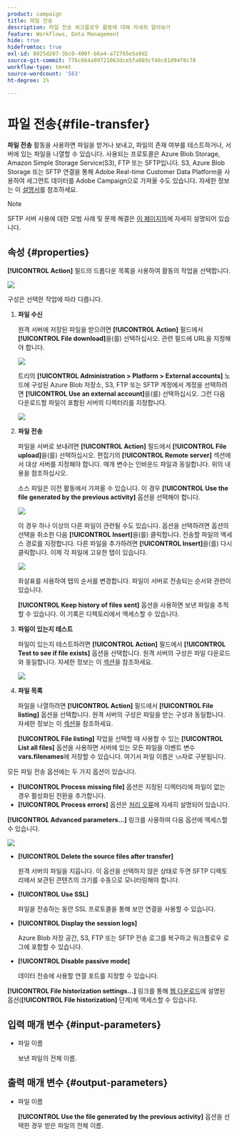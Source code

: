 ```yaml
---
product: campaign
title: 파일 전송
description: 파일 전송 워크플로우 활동에 대해 자세히 알아보기
feature: Workflows, Data Management
hide: true
hidefromtoc: true
exl-id: 8025d207-3bc0-400f-b6a4-a72765e5a9d2
source-git-commit: 776c664a99721063dce5fa003cf40c81d94f8c78
workflow-type: tm+mt
source-wordcount: '563'
ht-degree: 1%

---
```


# 파일 전송{#file-transfer}



**파일 전송** 활동을 사용하면 파일을 받거나 보내고, 파일의 존재 여부를 테스트하거나, 서버에 있는 파일을 나열할 수 있습니다. 사용되는 프로토콜은 Azure Blob Storage, Amazon Simple Storage Service(S3), FTP 또는 SFTP입니다.
S3, Azure Blob Storage 또는 SFTP 연결을 통해 Adobe Real-time Customer Data Platform을 사용하여 세그먼트 데이터를 Adobe Campaign으로 가져올 수도 있습니다. 자세한 정보는 이 [설명서](https://experienceleague.adobe.com/docs/experience-platform/destinations/catalog/email-marketing/adobe-campaign.html)를 참조하세요.

>[!NOTE]
>
>SFTP 서버 사용에 대한 모범 사례 및 문제 해결은 [이 페이지의](../../platform/using/sftp-server-usage.md)에 자세히 설명되어 있습니다.

## 속성 {#properties}

**[!UICONTROL Action]** 필드의 드롭다운 목록을 사용하여 활동의 작업을 선택합니다.

![](assets/file_transfert_action.png)

구성은 선택한 작업에 따라 다릅니다.

1. **파일 수신**

   원격 서버에 저장된 파일을 받으려면 **[!UICONTROL Action]** 필드에서 **[!UICONTROL File download]**&#x200B;을(를) 선택하십시오. 관련 필드에 URL을 지정해야 합니다.

   ![](assets/file_transfert_edit.png)

   트리의 **[!UICONTROL Administration > Platform > External accounts]** 노드에 구성된 Azure Blob 저장소, S3, FTP 또는 SFTP 계정에서 계정을 선택하려면 **[!UICONTROL Use an external account]**&#x200B;을(를) 선택하십시오. 그런 다음 다운로드할 파일이 포함된 서버의 디렉터리를 지정합니다.

   ![](assets/file_transfert_edit_external.png)

1. **파일 전송**

   파일을 서버로 보내려면 **[!UICONTROL Action]** 필드에서 **[!UICONTROL File upload]**&#x200B;을(를) 선택하십시오. 편집기의 **[!UICONTROL Remote server]** 섹션에서 대상 서버를 지정해야 합니다. 매개 변수는 인바운드 파일과 동일합니다. 위의 내용을 참조하십시오.

   소스 파일은 이전 활동에서 가져올 수 있습니다. 이 경우 **[!UICONTROL Use the file generated by the previous activity]** 옵션을 선택해야 합니다.

   ![](assets/file_transfert_edit_send.png)

   이 경우 하나 이상의 다른 파일이 관련될 수도 있습니다. 옵션을 선택하려면 옵션의 선택을 취소한 다음 **[!UICONTROL Insert]**&#x200B;을(를) 클릭합니다. 전송할 파일의 액세스 경로를 지정합니다. 다른 파일을 추가하려면 **[!UICONTROL Insert]**&#x200B;을(를) 다시 클릭합니다. 이제 각 파일에 고유한 탭이 있습니다.

   ![](assets/file_transfert_source.png)

   화살표를 사용하여 탭의 순서를 변경합니다. 파일이 서버로 전송되는 순서와 관련이 있습니다.

   **[!UICONTROL Keep history of files sent]** 옵션을 사용하면 보낸 파일을 추적할 수 있습니다. 이 기록은 디렉토리에서 액세스할 수 있습니다.

1. **파일이 있는지 테스트**

   파일이 있는지 테스트하려면 **[!UICONTROL Action]** 필드에서 **[!UICONTROL Test to see if file exists]** 옵션을 선택합니다. 원격 서버의 구성은 파일 다운로드와 동일합니다. 자세한 정보는 이 [섹션](#properties)을 참조하세요.

   ![](assets/file_transfert_edit_test.png)

1. **파일 목록**

   파일을 나열하려면 **[!UICONTROL Action]** 필드에서 **[!UICONTROL File listing]** 옵션을 선택합니다. 원격 서버의 구성은 파일을 받는 구성과 동일합니다. 자세한 정보는 이 [섹션](#properties)을 참조하세요.

   **[!UICONTROL File listing]** 작업을 선택할 때 사용할 수 있는 **[!UICONTROL List all files]** 옵션을 사용하면 서버에 있는 모든 파일을 이벤트 변수 **vars.filenames**&#x200B;에 저장할 수 있습니다. 여기서 파일 이름은 `\n`자로 구분됩니다.

모든 파일 전송 옵션에는 두 가지 옵션이 있습니다.

* **[!UICONTROL Process missing file]** 옵션은 지정된 디렉터리에 파일이 없는 경우 활성화된 전환을 추가합니다.
* **[!UICONTROL Process errors]** 옵션은 [처리 오류](monitoring-workflow-execution.md#processing-errors)에 자세히 설명되어 있습니다.

**[!UICONTROL Advanced parameters...]** 링크를 사용하여 다음 옵션에 액세스할 수 있습니다.

![](assets/file_transfert_advanced.png)

* **[!UICONTROL Delete the source files after transfer]**

  원격 서버의 파일을 지웁니다. 이 옵션을 선택하지 않은 상태로 두면 SFTP 디렉토리에서 보관된 콘텐츠의 크기를 수동으로 모니터링해야 합니다.

* **[!UICONTROL Use SSL]**

  파일을 전송하는 동안 SSL 프로토콜을 통해 보안 연결을 사용할 수 있습니다.

* **[!UICONTROL Display the session logs]**

  Azure Blob 저장 공간, S3, FTP 또는 SFTP 전송 로그를 복구하고 워크플로우 로그에 포함할 수 있습니다.

* **[!UICONTROL Disable passive mode]**

  데이터 전송에 사용할 연결 포트를 지정할 수 있습니다.

**[!UICONTROL File historization settings...]** 링크를 통해 [웹 다운로드](web-download.md)에 설명된 옵션(**[!UICONTROL File historization]** 단계)에 액세스할 수 있습니다.

## 입력 매개 변수 {#input-parameters}

* 파일 이름

  보낸 파일의 전체 이름.

## 출력 매개 변수 {#output-parameters}

* 파일 이름

  **[!UICONTROL Use the file generated by the previous activity]** 옵션을 선택한 경우 받은 파일의 전체 이름.
